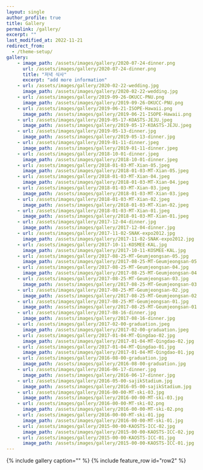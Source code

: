 ```yaml
---
layout: single
author_profile: true
title: Gallery
permalink: /gallery/
excerpt: ""
last_modified_at: 2022-11-21
redirect_from:
  - /theme-setup/
gallery:
    - image_path: /assets/images/gallery/2020-07-24-dinner.png
      url: /assets/images/gallery/2020-07-24-dinner.png
      title: "저녁 식사"
      excerpt: "add more information"
    - url: /assets/images/gallery/2020-02-22-wedding.jpg
      image_path: /assets/images/gallery/2020-02-22-wedding.jpg
    - url: /assets/images/gallery/2019-09-26-OKUCC-PNU.png
      image_path: /assets/images/gallery/2019-09-26-OKUCC-PNU.png
    - url: /assets/images/gallery/2019-06-21-ISOPE-Hawaii.png
      image_path: /assets/images/gallery/2019-06-21-ISOPE-Hawaii.png
    - url: /assets/images/gallery/2019-05-17-KOASTS-JEJU.jpeg
      image_path: /assets/images/gallery/2019-05-17-KOASTS-JEJU.jpeg
    - url: /assets/images/gallery/2019-05-13-dinner.jpg
      image_path: /assets/images/gallery/2019-05-13-dinner.jpg
    - url: /assets/images/gallery/2019-01-11-dinner.jpeg
      image_path: /assets/images/gallery/2019-01-11-dinner.jpeg
    - url: /assets/images/gallery/2018-10-01-dinner.jpeg
      image_path: /assets/images/gallery/2018-10-01-dinner.jpeg
    - url: /assets/images/gallery/2018-01-03-MT-Xian-05.jpeg
      image_path: /assets/images/gallery/2018-01-03-MT-Xian-05.jpeg
    - url: /assets/images/gallery/2018-01-03-MT-Xian-04.jpeg
      image_path: /assets/images/gallery/2018-01-03-MT-Xian-04.jpeg
    - url: /assets/images/gallery/2018-01-03-MT-Xian-03.jpeg
      image_path: /assets/images/gallery/2018-01-03-MT-Xian-03.jpeg
    - url: /assets/images/gallery/2018-01-03-MT-Xian-02.jpeg
      image_path: /assets/images/gallery/2018-01-03-MT-Xian-02.jpeg
    - url: /assets/images/gallery/2018-01-03-MT-Xian-01.jpeg
      image_path: /assets/images/gallery/2018-01-03-MT-Xian-01.jpeg
    - url: /assets/images/gallery/2017-12-04-dinner.jpg
      image_path: /assets/images/gallery/2017-12-04-dinner.jpg
    - url: /assets/images/gallery/2017-11-02-SNAK-expo2012.jpg
      image_path: /assets/images/gallery/2017-11-02-SNAK-expo2012.jpg
    - url: /assets/images/gallery/2017-10-11-KOSMEE-KAL.jpg
      image_path: /assets/images/gallery/2017-10-11-KOSMEE-KAL.jpg
    - url: /assets/images/gallery/2017-08-25-MT-Geumjeongsan-05.jpg
      image_path: /assets/images/gallery/2017-08-25-MT-Geumjeongsan-05.jpg
    - url: /assets/images/gallery/2017-08-25-MT-Geumjeongsan-04.jpg
      image_path: /assets/images/gallery/2017-08-25-MT-Geumjeongsan-04.jpg
    - url: /assets/images/gallery/2017-08-25-MT-Geumjeongsan-03.jpg
      image_path: /assets/images/gallery/2017-08-25-MT-Geumjeongsan-03.jpg
    - url: /assets/images/gallery/2017-08-25-MT-Geumjeongsan-02.jpg
      image_path: /assets/images/gallery/2017-08-25-MT-Geumjeongsan-02.jpg
    - url: /assets/images/gallery/2017-08-25-MT-Geumjeongsan-01.jpg
      image_path: /assets/images/gallery/2017-08-25-MT-Geumjeongsan-01.jpg
    - url: /assets/images/gallery/2017-08-16-dinner.jpg
      image_path: /assets/images/gallery/2017-08-16-dinner.jpg
    - url: /assets/images/gallery/2017-02-00-graduation.jpeg
      image_path: /assets/images/gallery/2017-02-00-graduation.jpeg
    - url: /assets/images/gallery/2017-01-04-MT-Qingdao-02.jpg
      image_path: /assets/images/gallery/2017-01-04-MT-Qingdao-02.jpg
    - url: /assets/images/gallery/2017-01-04-MT-Qingdao-01.jpg
      image_path: /assets/images/gallery/2017-01-04-MT-Qingdao-01.jpg
    - url: /assets/images/gallery/2016-08-00-graduation.jpg
      image_path: /assets/images/gallery/2016-08-00-graduation.jpg
    - url: /assets/images/gallery/2016-06-17-dinner.jpg
      image_path: /assets/images/gallery/2016-06-17-dinner.jpg
    - url: /assets/images/gallery/2016-05-00-sajikStadium.jpg
      image_path: /assets/images/gallery/2016-05-00-sajikStadium.jpg
    - url: /assets/images/gallery/2016-00-00-MT-ski-03.jpg
      image_path: /assets/images/gallery/2016-00-00-MT-ski-03.jpg
    - url: /assets/images/gallery/2016-00-00-MT-ski-02.png
      image_path: /assets/images/gallery/2016-00-00-MT-ski-02.png
    - url: /assets/images/gallery/2016-00-00-MT-ski-01.jpg
      image_path: /assets/images/gallery/2016-00-00-MT-ski-01.jpg
    - url: /assets/images/gallery/2015-00-00-KAOSTS-ICC-02.jpg
      image_path: /assets/images/gallery/2015-00-00-KAOSTS-ICC-02.jpg
    - url: /assets/images/gallery/2015-00-00-KAOSTS-ICC-01.jpg
      image_path: /assets/images/gallery/2015-00-00-KAOSTS-ICC-01.jpg
---
```


{% include gallery caption="" %}
{% include feature_row id="row2" %}
